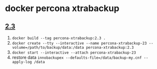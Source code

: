 # docker percona xtrabackup

## [2.3](https://www.percona.com/doc/percona-xtrabackup/2.3/index.html)

1. `docker build --tag percona-xtrabackup:2.3 .`
2. `docker create --tty --interactive --name percona-xtrabackup-23 --volume=/path/to/backup/data:/data percona-xtrabackup:2.3`
3. `docker start --interactive --attach percona-xtrabackup-23`
4. restore data `innobackupex --defaults-file=/data/backup-my.cnf --apply-log /data`


